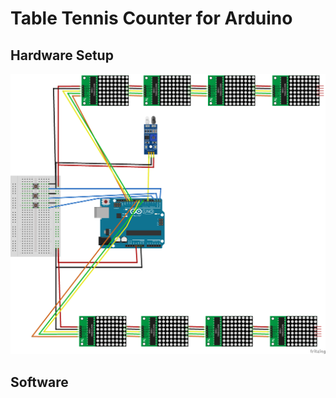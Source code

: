 # Table Tennis Counter for Arduino

## Hardware Setup
![Layout](Layout/TableTennisLayout.png?raw=true "Layout")

## Software
